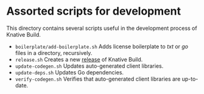 # Assorted scripts for development

This directory contains several scripts useful in the development process of Knative Build.

* `boilerplate/add-boilerplate.sh` Adds license boilerplate to *txt* or *go* files in a directory, recursively.
* `release.sh` Creates a new [release](release.md) of Knative Build.
* `update-codegen.sh` Updates auto-generated client libraries.
* `update-deps.sh` Updates Go dependencies.
* `verify-codegen.sh` Verifies that auto-generated client libraries are up-to-date.
